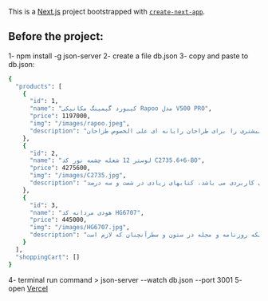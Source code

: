 This is a [Next.js](https://nextjs.org/) project bootstrapped with [`create-next-app`](https://github.com/vercel/next.js/tree/canary/packages/create-next-app).

## Before the project:

1- npm install -g json-server
2- create a file db.json
3- copy and paste to db.json:

```bash
{
  "products": [
    {
      "id": 1,
      "name": "کیبورد گیمینگ مکانیکی Rapoo مدل V500 PRO",
      "price": 1197000,
      "img": "/images/rapoo.jpeg",
      "description": "درصد گذشته حال و آینده، شناخت فراوان جامعه و متخصصان را می طلبد، تا با نرم افزارها شناخت بیشتری را برای طراحان رایانه ای علی الخصوص طراحان"
    },
    {
      "id": 2,
      "name": "لوستر 12 شعله چشمه نور کد C2735.6+6-BO",
      "price": 4275600,
      "img": "/images/C2735.jpg",
      "description": "برای شرایط فعلی تکنولوژی مورد نیاز، و کاربردهای متنوع با هدف بهبود ابزارهای کاربردی می باشد، کتابهای زیادی در شصت و سه درصد"
    },
    {
      "id": 3,
      "name": "هودی مردانه کد HG6707",
      "price": 445000,
      "img": "/images/HG6707.jpg",
      "description": "لورم ایپسوم متن ساختگی با تولید سادگی نامفهوم از صنعت چاپ، و با استفاده از طراحان گرافیک است، چاپگرها و متون بلکه روزنامه و مجله در ستون و سطرآنچنان که لازم است"
    }
  ],
  "shoppingCart": []
}
```

4- terminal run command > json-server --watch db.json --port 3001
5- open [Vercel](http://small-shop-snowy.vercel.app/)
